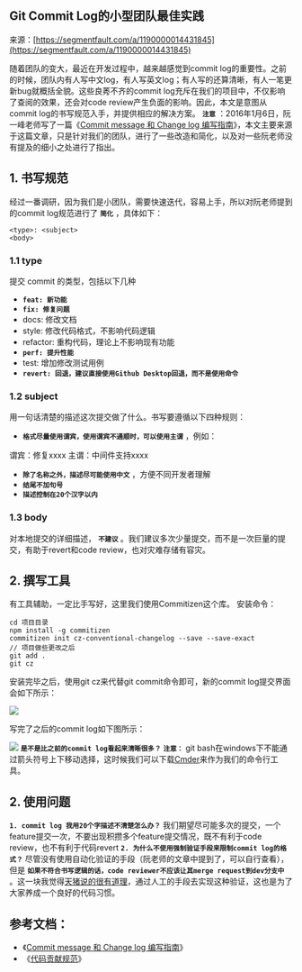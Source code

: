 ## Git Commit Log的小型团队最佳实践

来源：[https://segmentfault.com/a/1190000014431845](https://segmentfault.com/a/1190000014431845)

随着团队的变大，最近在开发过程中，越来越感觉到commit log的重要性。之前的时候，团队内有人写中文log，有人写英文log；有人写的还算清晰，有人一笔更新bug就概括全貌。这些良莠不齐的commit log充斥在我们的项目中，不仅影响了查阅的效果，还会对code review产生负面的影响。因此，本文是意图从commit log的书写规范入手，并提供相应的解决方案。 **`注意`** ：2016年1月6日，阮一峰老师写了一篇《[Commit message 和 Change log 编写指南][2]》，本文主要来源于这篇文章，只是针对我们的团队，进行了一些改造和简化，以及对一些阮老师没有提及的细小之处进行了指出。
## 1. 书写规范

经过一番调研，因为我们是小团队，需要快速迭代，容易上手，所以对阮老师提到的commit log规范进行了 **`简化`** ，具体如下：

``` 
<type>: <subject>
<body>
```
### 1.1 type

提交 commit 的类型，包括以下几种


* **`feat: 新功能`** 
* **`fix: 修复问题`** 
* docs: 修改文档
* style: 修改代码格式，不影响代码逻辑
* refactor: 重构代码，理论上不影响现有功能
* **`perf: 提升性能`** 
* test: 增加修改测试用例
* **`revert: 回退，建议直接使用Github Desktop回退，而不是使用命令`** 


### 1.2 subject

用一句话清楚的描述这次提交做了什么。书写要遵循以下四种规则：

* **`格式尽量使用谓宾，使用谓宾不通顺时，可以使用主谓`** ，例如：

谓宾：修复xxxx
主谓：中间件支持xxxx

* **`除了名称之外，描述尽可能使用中文`** ，方便不同开发者理解
* **`结尾不加句号`** 
* **`描述控制在20个汉字以内`** 


### 1.3 body

对本地提交的详细描述， **`不建议`** 。我们建议多次少量提交，而不是一次巨量的提交，有助于revert和code review，也对灾难存储有容灾。
## 2. 撰写工具

有工具辅助，一定比手写好，这里我们使用Commitizen这个库。
安装命令：

``` 
cd 项目目录
npm install -g commitizen
commitizen init cz-conventional-changelog --save --save-exact
// 项目做些更改之后
git add .
git cz
```

安装完毕之后，使用git cz来代替git commit命令即可，新的commit log提交界面会如下所示：


![][0]

写完了之后的commit log如下图所示：


![][1]
 **`是不是比之前的commit log看起来清晰很多？`** 
 **`注意：`** 
git bash在windows下不能通过箭头符号上下移动选择，这时候我们可以下载[Cmder][3]来作为我们的命令行工具。
## 2. 使用问题
 **`1. commit log 我用20个字描述不清楚怎么办？`** 
我们期望尽可能多次的提交，一个feature提交一次，不要出现积攒多个feature提交情况，既不有利于code review，也不有利于代码revert
 **`2. 为什么不使用强制验证手段来限制commit log的格式？`** 
尽管没有使用自动化验证的手段（阮老师的文章中提到了，可以自行查看），但是 **`如果不符合书写逻辑的话，code reviewer不应该让其merge request到dev分支中`** 。这一块我觉得[天猪说的很有道理][4]，通过人工的手段去实现这种验证，这也是为了大家养成一个良好的代码习惯。
## 参考文档：


* 《[Commit message 和 Change log 编写指南][2]》
* 《[代码贡献规范][6]》


[2]: http://www.ruanyifeng.com/blog/2016/01/commit_message_change_log.html
[3]: http://cmder.net/
[4]: https://www.zhihu.com/question/21209619
[5]: http://www.ruanyifeng.com/blog/2016/01/commit_message_change_log.html
[6]: https://eggjs.org/zh-cn/contributing.html
[0]: https://segmentfault.com/img/bV8IzM
[1]: https://segmentfault.com/img/bV8Izu